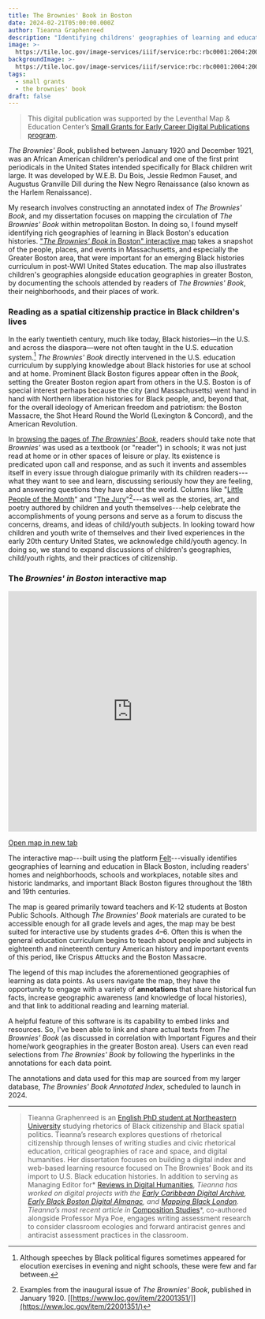 ```yaml
---
title: The Brownies' Book in Boston
date: 2024-02-21T05:00:00.000Z
author: Tieanna Graphenreed
description: "Identifying childrens' geographies of learning and education in nineteenth century Black Boston"
image: >-
  https://tile.loc.gov/image-services/iiif/service:rbc:rbc0001:2004:2004ser01351:0001/78,118,2241,1654/1200,/0/default.jpg
backgroundImage: >-
  https://tile.loc.gov/image-services/iiif/service:rbc:rbc0001:2004:2004ser01351:0001/78,118,2241,1654/1200,/0/default.jpg
tags:
  - small grants
  - the brownies' book
draft: false
---
```


> This digital publication was supported by the Leventhal Map & Education Center’s [Small Grants for Early Career Digital Publications program](https://www.leventhalmap.org/research/digital-publication-small-grants/).

*The Brownies' Book*, published between January 1920 and December 1921, was an African American children's periodical and one of the first print periodicals in the United States intended specifically for Black children writ large. It was developed by W.E.B. Du Bois, Jessie Redmon Fauset, and Augustus Granville Dill during the New Negro Renaissance (also known as the Harlem Renaissance).

My research involves constructing an annotated index of *The Brownies' Book*, and my dissertation focuses on mapping the circulation of *The Brownies' Book* within metropolitan Boston. In doing so, I found myself identifying rich geographies of learning in Black Boston's education histories. ["*The Brownies' Book* in Boston" interactive map](https://felt.com/map/The-Brownies-Book-in-Greater-Boston-and-Surrounding-Areas-1920-1921-Ua13bPQpTXGoc9Ccky4DNvB?loc=42.821,-71.739,7.02z) takes a snapshot of the people, places, and events in Massachusetts, and especially the Greater Boston area, that were important for an emerging Black histories curriculum in post-WWI United States education. The map also illustrates children's geographies alongside education geographies in greater Boston, by documenting the schools attended by readers of *The Brownies' Book*, their neighborhoods, and their places of work.

### Reading as a spatial citizenship practice in Black children's lives

In the early twentieth century, much like today, Black histories—in the U.S. and across the diaspora—were not often taught in the U.S. education system.[^1] *The Brownies' Book* directly intervened in the U.S. education curriculum by supplying knowledge about Black histories for use at school and at home. Prominent Black Boston figures appear often in the *Book*, setting the Greater Boston region apart from others in the U.S. Boston is of special interest perhaps because the city (and Massachusetts) went hand in hand with Northern liberation histories for Black people, and, beyond that, for the overall ideology of American freedom and patriotism: the Boston Massacre, the Shot Heard Round the World (Lexington & Concord), and the American Revolution.

In [browsing the pages of *The Brownies' Book*](https://www.loc.gov/item/22001351/), readers should take note that *Brownies'* was used as a textbook (or "reader") in schools; it was not just read at home or in other spaces of leisure or play. Its existence is predicated upon call and response, and as such it invents and assembles itself in every issue through dialogue primarily with its children readers---what they want to see and learn, discussing seriously how they are feeling, and answering questions they have about the world. Columns like "[Little People of the Month](https://www.loc.gov/resource/rbc0001.2004ser01351/?sp=30)" and "[The Jury](https://www.loc.gov/resource/rbc0001.2004ser01351/?sp=17)"[^2]---as well as the stories, art, and poetry authored by children and youth themselves---help celebrate the accomplishments of young persons and serve as a forum to discuss the concerns, dreams, and ideas of child/youth subjects. In looking toward how children and youth write of themselves and their lived experiences in the early 20th century United States, we acknowledge child/youth agency. In doing so, we stand to expand discussions of children's geographies, child/youth rights, and their practices of citizenship.

### The *Brownies' in Boston* interactive map

<iframe width="100%" height="488" frameborder="0" title="Felt Map" src="https://felt.com/embed/map/The-Brownies-Book-in-Greater-Boston-and-Surrounding-Areas-1920-1921-Ua13bPQpTXGoc9Ccky4DNvB?loc=42.821%2C-71.739%2C7.02z&legend=1&cooperativeGestures=1&link=1&geolocation=0&zoomControls=1&scaleBar=1" referrerpolicy="strict-origin-when-cross-origin"></iframe>



<a href="https://felt.com/map/The-Brownies-Book-in-Greater-Boston-and-Surrounding-Areas-1920-1921-Ua13bPQpTXGoc9Ccky4DNvB?loc=42.821,-71.739,7.02z&share=1" target="blank" class="btn btn-md btn-outline-primary">Open map in new tab</a>


The interactive map---built using the platform [Felt](https://felt.com)---visually identifies geographies of learning and education in Black Boston, including readers\' homes and neighborhoods, schools and workplaces, notable sites and historic landmarks, and important Black Boston figures throughout the 18th and 19th centuries.

The map is geared primarily toward teachers and K-12 students at Boston Public Schools. Although *The Brownies' Book* materials are curated to be accessible enough for all grade levels and ages, the map may be best suited for interactive use by students grades 4–6. Often this is when the general education curriculum begins to teach about people and subjects in eighteenth and nineteenth century American history and important events of this period, like Crispus Attucks and the Boston Massacre.

The legend of this map includes the aforementioned geographies of learning as data points. As users navigate the map, they have the opportunity to engage with a variety of **annotations** that share historical fun facts, increase geographic awareness (and knowledge of local histories), and that link to additional reading and learning material.

A helpful feature of this software is its capability to embed links and resources. So, I've been able to link and share actual texts from *The Brownies' Book* (as discussed in correlation with Important Figures and their home/work geographies in the greater Boston area). Users can even read selections from *The Brownies' Book* by following the hyperlinks in the annotations for each data point.

The annotations and data used for this map are sourced from my larger database, *The Brownies' Book Annotated Index*, scheduled to launch in 2024.

---

> Tieanna Graphenreed is an [English PhD student at Northeastern University](https://cssh.northeastern.edu/student/tieanna-graphenreed/) studying rhetorics of Black citizenship and Black spatial politics. Tieanna’s research explores questions of rhetorical citizenship through lenses of writing studies and civic rhetorical education, critical geographies of race and space, and digital humanities. Her dissertation focuses on building a digital index and web-based learning resource focused on The Brownies’ Book and its import to U.S. Black education histories. In addition to serving as Managing Editor for* [Reviews in Digital Humanities](https://reviewsindh.pubpub.org/), *Tieanna has worked on digital projects with the [Early Caribbean Digital Archive](https://ecda.northeastern.edu/), [Early Black Boston Digital Almanac](https://bostonresearchcenter.org/projects/early-black-boston-digital-almanac/), and [Mapping Black London](https://mappingblacklondon.org/). Tieanna’s most recent article in* [Composition Studies](https://compositionstudiesjournal.files.wordpress.com/2022/11/graphenreed-poe.pdf)*, co-authored alongside Professor Mya Poe, engages writing assessment research to consider classroom ecologies and forward antiracist genres and antiracist assessment practices in the classroom.

[^1]: Although speeches by Black political figures sometimes appeared for elocution exercises in evening and night schools, these were few and far between.

[^2]: Examples from the inaugural issue of *The Brownies' Book*, published in January 1920. [[https://www.loc.gov/item/22001351/]](https://www.loc.gov/item/22001351/)
